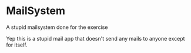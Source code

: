 # MailSystem
A stupid mailsystem done for the exercise

Yep this is a stupid mail app that doesn't send any mails to anyone except for itself.
